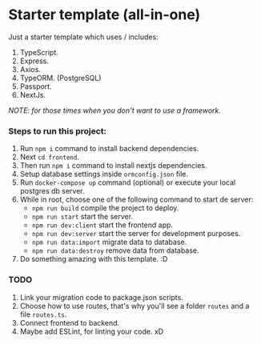 # Starter template (all-in-one)

Just a starter template which uses / includes:
1. TypeScript.
2. Express.
3. Axios.
4. TypeORM. (PostgreSQL)
5. Passport.
6. NextJs.

_NOTE: for those times when you don't want to use a framework._

### Steps to run this project:

1. Run `npm i` command to install backend dependencies.
2. Next `cd frontend`.
3. Then run `npm i` command to install nextjs dependencies.
4. Setup database settings inside `ormconfig.json` file.
5. Run `docker-compose up` command (optional) or execute your local postgres db server.
6. While in root, choose one of the following command to start de server:
    - `npm run build` compile the project to deploy.
    - `npm run start` start the server.
    - `npm run dev:client` start the frontend app.
    - `npm run dev:server` start the server for development purposes.
    - `npm run data:import` migrate data to database.
    - `npm run data:destroy` remove data from database.
7. Do something amazing with this template. :D

### TODO

1. Link your migration code to package.json scripts.
2. Choose how to use routes, that's why you'll see a folder `routes` and a file `routes.ts`.
3. Connect frontend to backend.
4. Maybe add ESLint, for linting your code. xD